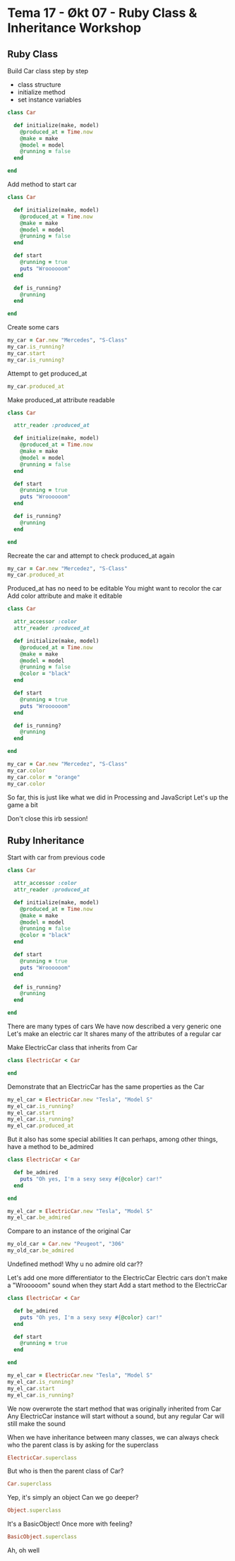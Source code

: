 Tema 17 - Økt 07 - Ruby Class & Inheritance Workshop
====================================================

## Ruby Class

Build Car class step by step

- class structure
- initialize method
- set instance variables

```ruby
class Car

  def initialize(make, model)
    @produced_at = Time.now
    @make = make
    @model = model
    @running = false
  end

end
```

Add method to start car

```ruby
class Car

  def initialize(make, model)
    @produced_at = Time.now
    @make = make
    @model = model
    @running = false
  end

  def start
    @running = true
    puts "Wroooooom"
  end

  def is_running?
    @running
  end

end
```

Create some cars

```ruby
my_car = Car.new "Mercedes", "S-Class"
my_car.is_running?
my_car.start
my_car.is_running?
```

Attempt to get produced_at

```ruby
my_car.produced_at
```

Make produced_at attribute readable

```ruby
class Car

  attr_reader :produced_at

  def initialize(make, model)
    @produced_at = Time.now
    @make = make
    @model = model
    @running = false
  end

  def start
    @running = true
    puts "Wroooooom"
  end

  def is_running?
    @running
  end

end
```

Recreate the car and attempt to check produced_at again

```ruby
my_car = Car.new "Mercedez", "S-Class"
my_car.produced_at
```

Produced_at has no need to be editable
You might want to recolor the car
Add color attribute and make it editable

```ruby
class Car

  attr_accessor :color
  attr_reader :produced_at

  def initialize(make, model)
    @produced_at = Time.now
    @make = make
    @model = model
    @running = false
    @color = "black"
  end

  def start
    @running = true
    puts "Wroooooom"
  end

  def is_running?
    @running
  end

end
```

```ruby
my_car = Car.new "Mercedez", "S-Class"
my_car.color
my_car.color = "orange"
my_car.color
```

So far, this is just like what we did in Processing and JavaScript
Let's up the game a bit

Don't close this irb session!

## Ruby Inheritance

Start with car from previous code

```ruby
class Car

  attr_accessor :color
  attr_reader :produced_at

  def initialize(make, model)
    @produced_at = Time.now
    @make = make
    @model = model
    @running = false
    @color = "black"
  end

  def start
    @running = true
    puts "Wroooooom"
  end

  def is_running?
    @running
  end

end
```

There are many types of cars
We have now described a very generic one
Let's make an electric car
It shares many of the attributes of a regular car

Make ElectricCar class that inherits from Car

```ruby
class ElectricCar < Car

end
```

Demonstrate that an ElectricCar has the same properties as the Car

```ruby
my_el_car = ElectricCar.new "Tesla", "Model S"
my_el_car.is_running?
my_el_car.start
my_el_car.is_running?
my_el_car.produced_at
```

But it also has some special abilities
It can perhaps, among other things, have a method to be_admired

```ruby
class ElectricCar < Car

  def be_admired
    puts "Oh yes, I'm a sexy sexy #{@color} car!"
  end

end
```

```ruby
my_el_car = ElectricCar.new "Tesla", "Model S"
my_el_car.be_admired
```

Compare to an instance of the original Car

```ruby
my_old_car = Car.new "Peugeot", "306"
my_old_car.be_admired
```

Undefined method!
Why u no admire old car??

Let's add one more differentiator to the ElectricCar
Electric cars don't make a "Wrooooom" sound when they start
Add a start method to the ElectricCar

```ruby
class ElectricCar < Car

  def be_admired
    puts "Oh yes, I'm a sexy sexy #{@color} car!"
  end

  def start
    @running = true
  end

end
```

```ruby
my_el_car = ElectricCar.new "Tesla", "Model S"
my_el_car.is_running?
my_el_car.start
my_el_car.is_running?
```

We now overwrote the start method that was originally inherited from Car
Any ElectricCar instance will start without a sound, but any regular Car will still make the sound

When we have inheritance between many classes, we can always check who the parent class is by asking for the superclass

```ruby
ElectricCar.superclass
```

But who is then the parent class of Car?

```ruby
Car.superclass
```

Yep, it's simply an object
Can we go deeper?

```ruby
Object.superclass
```

It's a BasicObject!
Once more with feeling?

```ruby
BasicObject.superclass
```

Ah, oh well
